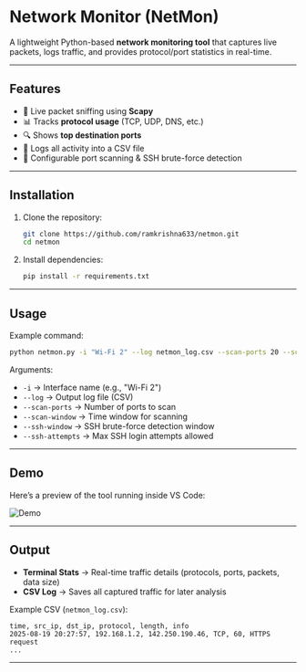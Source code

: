 # Network Monitor (NetMon)

A lightweight Python-based **network monitoring tool** that captures live packets, logs traffic, and provides protocol/port statistics in real-time.  

---

## Features
- 📡 Live packet sniffing using **Scapy**
- 📊 Tracks **protocol usage** (TCP, UDP, DNS, etc.)
- 🔍 Shows **top destination ports**
- 📝 Logs all activity into a CSV file
- 🚨 Configurable port scanning & SSH brute-force detection

---

## Installation
1. Clone the repository:
   ```bash
   git clone https://github.com/ramkrishna633/netmon.git
   cd netmon
   ```

2. Install dependencies:
   ```bash
   pip install -r requirements.txt
   ```

---

## Usage
Example command:
```bash
python netmon.py -i "Wi-Fi 2" --log netmon_log.csv --scan-ports 20 --scan-window 10 --ssh-window 20 --ssh-attempts 15
```

Arguments:
- `-i` → Interface name (e.g., "Wi-Fi 2")
- `--log` → Output log file (CSV)
- `--scan-ports` → Number of ports to scan
- `--scan-window` → Time window for scanning
- `--ssh-window` → SSH brute-force detection window
- `--ssh-attempts` → Max SSH login attempts allowed

---

## Demo

Here’s a preview of the tool running inside VS Code:

![Demo](<img width="1920" height="1020" alt="demo" src="https://github.com/user-attachments/assets/5b538e5b-ae8e-4057-98a7-ac21343aab07" />
)

---

## Output

- **Terminal Stats** → Real-time traffic details (protocols, ports, packets, data size)  
- **CSV Log** → Saves all captured traffic for later analysis  

Example CSV (`netmon_log.csv`):
```
time, src_ip, dst_ip, protocol, length, info
2025-08-19 20:27:57, 192.168.1.2, 142.250.190.46, TCP, 60, HTTPS request
...
```

---

